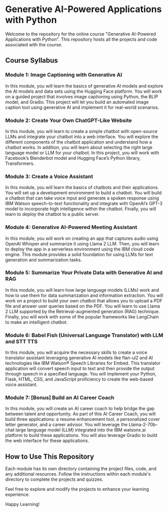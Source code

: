 
# Generative AI-Powered Applications with Python

Welcome to the repository for the online course "Generative AI-Powered Applications with Python". This repository hosts all the projects and code associated with the course.

## Course Syllabus

### Module 1: Image Captioning with Generative AI
In this module, you will learn the basics of generative AI models and explore the AI models and data sets using the Hugging Face platform. You will work on a guided project that involves image captioning using Python, the BLIP model, and Gradio. This project will let you build an automated image caption tool using generative AI and implement it for real-world scenarios.


### Module 2: Create Your Own ChatGPT-Like Website
In this module, you will learn to create a simple chatbot with open-source LLMs and integrate your chatbot into a web interface. You will explore the different components of the chatbot application and understand how a chatbot works. In addition, you will learn about selecting the right large language model or LLM for your chatbot. In this project, you will work with Facebook’s Blenderbot model and Hugging Face’s Python library, Transformers.


### Module 3: Create a Voice Assistant
In this module, you will learn the basics of chatbots and their applications. You will set up a development environment to build a chatbot. You will build a chatbot that can take voice input and generate a spoken response using IBM Watson speech-to-text functionality and integrate with OpenAI’s GPT-3 model to incorporate high intelligence within the chatbot. Finally, you will learn to deploy the chatbot to a public server.


### Module 4: Generative AI-Powered Meeting Assistant
In this module, you will work on creating an app that captures audio using OpenAI Whisper and summarize it using Llama 2 LLM. Then, you will learn to deploy the app in a serverless environment using the IBM cloud code engine. This module provides a solid foundation for using LLMs for text generation and summarization tasks.


### Module 5: Summarize Your Private Data with Generative AI and RAG
In this module, you will learn how large language models (LLMs) work and how to use them for data summarization and information extraction. You will work on a project to build your own chatbot that allows you to upload a PDF file and answer user queries based on the PDF. You will learn to use Llama 2 LLM supported by the Retrieval-augmented generation (RAG) technique. Finally, you will work with some of the popular frameworks like LangChain to make an intelligent chatbot.


### Module 6: Babel Fish (Universal Language Translator) with LLM and STT TTS
In this module, you will acquire the necessary skills to create a voice translator assistant leveraging generative AI models like flan-ul2 and AI technologies like IBM Watson® Speech Libraries for Embed. This translator application will convert speech input to text and then provide the output through speech in a specified language. You will implement your Python, Flask, HTML, CSS, and JavaScript proficiency to create the web-based voice assistant.


### Module 7: [Bonus] Build an AI Career Coach
In this module, you will create an AI career coach to help bridge the gap between talent and opportunity. As part of this AI Career Coach, you will build three applications: a resume enhancement tool, a personalized cover letter generator, and a career advisor. You will leverage the Llama-2-70b-chat large language model (LLM) integrated into the IBM watsonx.ai platform to build these applications. You will also leverage Gradio to build the web interface for these applications.


## How to Use This Repository
Each module has its own directory containing the project files, code, and any additional resources. Follow the instructions within each module's directory to complete the projects and quizzes.

Feel free to explore and modify the projects to enhance your learning experience.

Happy Learning!
